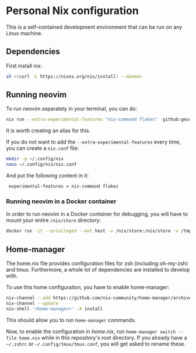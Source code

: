 # Personal Nix configuration
This is a self-contained development environment that can be run on any Linux machine. 

## Dependencies
First install nix:
```bash
sh <(curl -L https://nixos.org/nix/install) --daemon
```

## Running neovim

To run neovim separately in your terminal, you can do:
```bash
nix run --extra-experimental-features "nix-command flakes"  github:geurto/nix
```
It is worth creating an alias for this.

If you do not want to add the ``--extra-experimental-features`` every time, you can create a ``nix.conf`` file:
```bash
mkdir -p ~/.config/nix
nano ~/.config/nix/nix.conf
```

And put the following content in it:
```bash 
 experimental-features = nix-command flakes
```

### Running neovim in a Docker container
In order to run neovim in a Docker container for debugging, you will have to mount your entire `/nix/store` directory:
```bash
docker run -it --privileged --net host -v /nix/store:/nix/store -v /tmp/.X11-unix:/tmp/.X11-unix -e DISPLAY=$DISPLAY <DOCKER_IMAGE> zsh
```

## Home-manager
The home.nix file provides configuration files for zsh (including oh-my-zsh) and tmux.
Furthermore, a whole lot of dependencies are installed to develop with.

To use this home configuration, you have to enable home-manager:

```bash
nix-channel --add https://github.com/nix-community/home-manager/archive/master.tar.gz home-manager
nix-channel --update
nix-shell '<home-manager>' -A install
```

This should allow you to run `home-manager` commands.

Now, to enable the configuration in *home.nix*, run `home-manager switch --file home.nix` while in this repository's root directory. If you already have a `~/.zshrc` or `~/.config/tmux/tmux.conf`, you will get asked to rename these.

